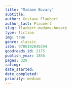 ```yaml
---
title: "Madame Bovary"
subtitle: 
author: Gustave Flaubert
author_last: Flaubert
slug: flaubert-madame-bovary
type: fiction
img: true
genre: classic
isbn: 9780192840394
goodreads_id: 2175
publish_year: 1856
pages: 329
rating: 
date_started:
date_completed:
priority: medium
---
```

